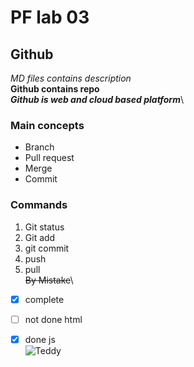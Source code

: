 # PF lab 03
## Github
*MD files contains description*\
**Github contains repo**\
***Github is web and cloud based platform***\
### Main concepts
* Branch
* Pull request
* Merge
* Commit
### Commands
1. Git status
2. Git add
3. git commit
4. push
5. pull\
~~By Mistake~~\
- [x] complete
- [ ] not done html
- [x] done js \
![Teddy](https://myoctocat.com/assets/images/base-octocat.svg)


